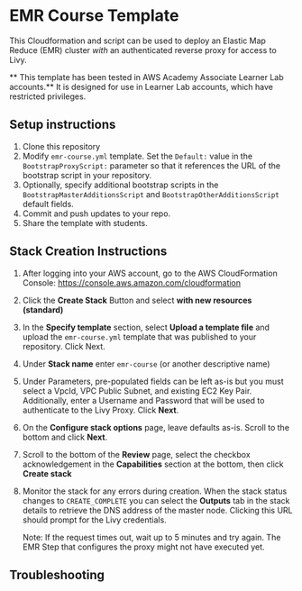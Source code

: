 # EMR Course Template

This Cloudformation and script can be used to deploy an Elastic Map Reduce (EMR) cluster *with* an authenticated reverse proxy for access to Livy. 

** This template has been tested in AWS Academy Associate Learner Lab accounts.** It is designed for use in Learner Lab accounts, which have restricted privileges.

## Setup instructions
1. Clone this repository
2. Modify `emr-course.yml` template. Set the `Default:` value in the `BootstrapProxyScript:` parameter so that it references the URL of the bootstrap script in your repository.
3. Optionally, specify additional bootstrap scripts in the `BootstrapMasterAdditionsScript` and `BootstrapOtherAdditionsScript` default fields.
4. Commit and push updates to your repo.
5. Share the template with students.

## Stack Creation Instructions
1. After logging into your AWS account, go to the AWS CloudFormation Console: https://console.aws.amazon.com/cloudformation
2. Click the **Create Stack** Button and select **with new resources (standard)**
3. In the **Specify template** section, select **Upload a template file** and upload the `emr-course.yml` template that was published to your repository. Click Next.
4. Under **Stack name** enter `emr-course` (or another descriptive name)
5. Under Parameters, pre-populated fields can be left as-is but you must select a VpcId, VPC Public Subnet, and existing EC2 Key Pair. Additionally, enter a Username and Password that will be used to authenticate to the Livy Proxy. Click **Next**.
6. On the **Configure stack options** page, leave defaults as-is. Scroll to the bottom and click **Next**.
7. Scroll to the bottom of the **Review** page, select the checkbox acknowledgement in the **Capabilities** section at the bottom, then click **Create stack**
8. Monitor the stack for any errors during creation. When the stack status changes to `CREATE_COMPLETE` you can select the **Outputs** tab in the stack details to retrieve the DNS address of the master node. Clicking this URL should prompt for the Livy credentials. 
    
    Note: If the request times out, wait up to 5 minutes and try again. The EMR Step that configures the proxy might not have executed yet.

## Troubleshooting
